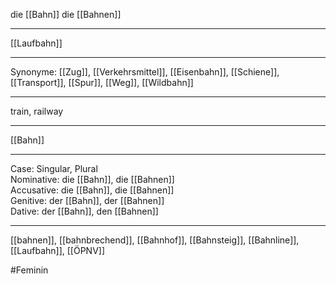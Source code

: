 die [[Bahn]]
die [[Bahnen]]

---
[[Laufbahn]]

---
Synonyme:
[[Zug]], [[Verkehrsmittel]], [[Eisenbahn]], [[Schiene]], [[Transport]], [[Spur]], [[Weg]], [[Wildbahn]]


---
train, railway

---
[[Bahn]]

---
Case: Singular, Plural  
Nominative: die [[Bahn]], die [[Bahnen]]  
Accusative: die [[Bahn]], die [[Bahnen]]  
Genitive: der [[Bahn]], der [[Bahnen]]  
Dative: der [[Bahn]], den [[Bahnen]] 

---
[[bahnen]], [[bahnbrechend]], [[Bahnhof]], [[Bahnsteig]], [[Bahnline]], [[Laufbahn]], [[ÖPNV]]

#Feminin 